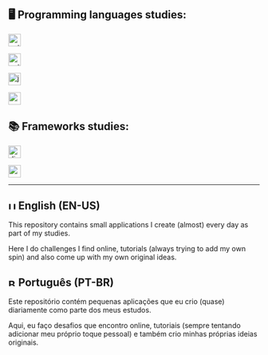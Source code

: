 <h2>🖥️ Programming languages studies:</h2>
  <p>
    <a href="https://github.com/fernandoaafonseca/daily-coding/tree/main/python-challenges">
      <img src="https://img.shields.io/github/directory-file-count/fernandoaafonseca/daily-coding/python-challenges?color=%233776AB&label=python-challenges&logo=python&type=file" alt="python-challenges file count" height="25" />
    </a>
  </p>
  <p>
    <a href="https://github.com/fernandoaafonseca/daily-coding/tree/main/python-exercises">
      <img src="https://img.shields.io/github/directory-file-count/fernandoaafonseca/daily-coding/python-exercises?color=%233776AB&label=python-exercises&logo=python&type=dir" alt="python-exercises file count" height="25" />
    </a>
  </p>
  <p>
    <a href="https://github.com/fernandoaafonseca/daily-coding/tree/main/javascript-challenges">
      <img src="https://img.shields.io/github/directory-file-count/fernandoaafonseca/daily-coding/javascript-challenges?color=%23F7DF1E&label=javascript-challenges&logo=javascript&type=file" alt="javascript-challenges file count" height="25"/>
    </a>
  </p>
  <p>
    <a href="https://github.com/fernandoaafonseca/daily-coding/tree/main/pyside6-qt">
      <img src="https://img.shields.io/github/directory-file-count/fernandoaafonseca/daily-coding/web-exercises-js-html-css?color=%23F7DF1E&label=web-exercises-js-html-css&logo=google-chrome&logoColor=%23F7DF1E&type=dir" alt="web-exercises-js-html-css file count" height="25" />
    </a>
  </p>

<h2>📚 Frameworks studies:</h2>
  <p>
    <a href="https://github.com/fernandoaafonseca/daily-coding/tree/main/django4">
      <img src="https://img.shields.io/github/directory-file-count/fernandoaafonseca/daily-coding/django4?color=%23092E20&label=django4&logo=django&type=dir" alt="django4 file count" height="25" />
    </a>
  </p>
  <p>
    <a href="https://github.com/fernandoaafonseca/daily-coding/tree/main/pyside6-qt">
      <img src="https://img.shields.io/github/directory-file-count/fernandoaafonseca/daily-coding/pyside6-qt?color=%2341CD52&label=pyside6-qt&logo=qt&type=dir" alt="pyside6-qt file count" height="25" />
    </a>
  </p>

<hr>

<h2> <img src="https://cdn-icons-png.flaticon.com/512/323/323329.png" width="15" height="15" alt="United Kingdom" /> English (EN-US)</h2>
  <p>This repository contains small applications I create (almost) every day as part of my studies.</p>
  <p>Here I do challenges I find online, tutorials (always trying to add my own spin) and also come up with my own original ideas.</p>

<h2> <img src="https://cdn-icons-png.flaticon.com/512/197/197386.png" width="15" height="15" alt="Brazil" /> Português (PT-BR)</h2>
  <p>Este repositório contém pequenas aplicações que eu crio (quase) diariamente como parte dos meus estudos.</p>
  <p>Aqui, eu faço desafios que encontro online, tutoriais (sempre tentando adicionar meu próprio toque pessoal) e também crio minhas próprias ideias originais.</p>
